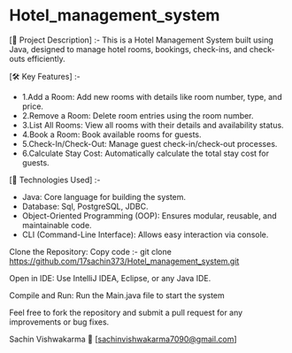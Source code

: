 # Hotel_management_system

[📄 Project Description] :-
This is a Hotel Management System built using Java, designed to manage hotel rooms, bookings, check-ins, and check-outs efficiently.

[🛠️ Key Features] :-
- 1.Add a Room: Add new rooms with details like room number, type, and price.
- 2.Remove a Room: Delete room entries using the room number.
- 3.List All Rooms: View all rooms with their details and availability status.
- 4.Book a Room: Book available rooms for guests.
- 5.Check-In/Check-Out: Manage guest check-in/check-out processes.
- 6.Calculate Stay Cost: Automatically calculate the total stay cost for guests.

[🚀 Technologies Used] :-
- Java: Core language for building the system.
- Database: Sql, PostgreSQL, JDBC.
- Object-Oriented Programming (OOP): Ensures modular, reusable, and maintainable code.
- CLI (Command-Line Interface): Allows easy interaction via console.

[⚙️ How to Run the Project]:-
Clone the Repository:
Copy code :- git clone https://github.com/17sachin373/Hotel_management_system.git

Open in IDE: Use IntelliJ IDEA, Eclipse, or any Java IDE.

Compile and Run: Run the Main.java file to start the system

[🧑‍💻 Contributing]:-
Feel free to fork the repository and submit a pull request for any improvements or bug fixes.

[📬 Contact]:-
Sachin Vishwakarma
📧 [sachinvishwakarma7090@gmail.com]
